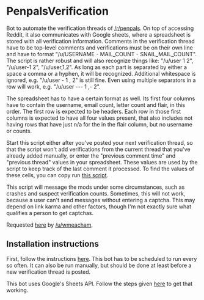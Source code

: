 # PenpalsVerification

Bot to automate the verification threads of [/r/penpals](https://www.reddit.com/r/penpals).
On top of accessing Reddit, it also communicates with Google sheets, where a
spreadsheet is stored with all verification information. Comments in the
verification thread have to be top-level comments and verifications must be on
their own line and have to format "/u/USERNAME - MAIL_COUNT - SNAIL_MAIL_COUNT".
The script is rather robust and will also recognize things like: "/u/user 1 2",
"/u/user-1 2", "/u/user,1,2". As long as each part is separated by either a
space a comma or a hyphen, it will be recognized. Additional whitespace is
ignored, e.g. "/u/user  -  1   ,   2" is still fine. Even using multiple
separators in a row will work, e.g. "/u/user --- 1 ,- 2".

The spreadsheet has to have a certain format as well. Its first four columns
have to contain the username, email count, letter count and flair, in this order.
The first row is expected to be headers. Each row in those first columns is
expected to have all four values present, that also includes not having rows
that have just n/a for the in the flair column, but no username or counts.

Start this script either after you've posted your next verification thread,
so that the script won't add verifications from the current thread that you've
already added manually, or enter the "previous comment time" and "previous
thread" values in your spreadsheet. These values are used by the script to keep
track of the last comment it processed. To find the values of these cells, you
can copy run [this script](https://github.com/JohnnyDeuss/reddit-bots/blob/master/PenpalsCommentUtility.py).

This script will message the mods under some circumstances, such as crashes
and suspect verification counts. Sometimes, this will not work, because a
user can't send messages without entering a captcha. This may depend on link
karma and other factors, though I'm not exactly sure what qualifies a person
to get captchas.

Requested [here](https://www.reddit.com/r/RequestABot/comments/562dre/mod_of_rpenpals_requesting_a_bot_to_assist_with/)
by [/u/wmeacham](https://www.reddit.com/user/wmeacham).

## Installation instructions
First, follow the instructions [here](https://github.com/JohnnyDeuss/reddit-bots).
This bot has to be scheduled to run every so often. It can also be run manually,
but should be done at least before a new verification thread is posted.

This bot uses Google's Sheets API. Follow the steps given [here](https://developers.google.com/sheets/quickstart/python) to get that
working.
